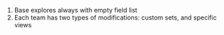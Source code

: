 1. Base explores always with empty field list
2. Each team has two types of modifications: custom sets, and specific views
